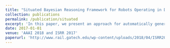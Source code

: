 ```yaml
---
title: "Situated Bayesian Reasoning Framework for Robots Operating in Diverse Everyday Environments"
collection: publications
permalink: /publication/situated
excerpt: 'In this paper, we present an approach for automatically generating a compact semantic knowledge base, relevant to a robot’s particular operating environment, given only a small number of object labels obtained from object recognition or a robot’s task description.'
date: 2017-01-01
venue: 'AAAI 2018 and ISRR 2017'
paperurl: 'http://www.rail.gatech.edu/wp-content/uploads/2018/04/ISRR2017.pdf'
---
```

